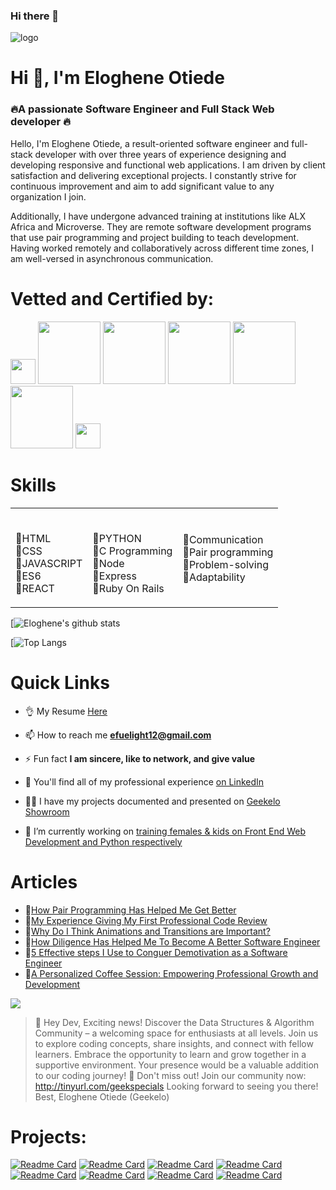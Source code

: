 ### Hi there 👋
 <img src="https://dl.dropboxusercontent.com/s/110axfscx8e9q3q/Screenshot%202023-04-27%20024351.png" alt="logo" width=""  height="" />

<!-- **geekelo/geekelo** is a ✨ _special_ ✨ repository because its `README.md` (this file) appears on your GitHub profile.

Here are some ideas to get you started:

- 🔭 I’m currently working on ...
- 🌱 I’m currently learning ...
- 👯 I’m looking to collaborate on ...
- 🤔 I’m looking for help with ...
- 💬 Ask me about ...
- 📫 How to reach me: ...
- 😄 Pronouns: ...
- ⚡ Fun fact: ... -->
<h1 align="left">Hi 👋, I'm Eloghene Otiede</h1>
<h3 align="">🔥A passionate Software Engineer and Full Stack Web developer 🔥</h3> 
<p>Hello, I'm Eloghene Otiede, a result-oriented software engineer and full-stack developer with over three years of experience designing and developing responsive and functional web applications.
I am driven by client satisfaction and delivering exceptional projects. I constantly strive for continuous improvement and aim to add significant value to any organization I join.

Additionally, I have undergone advanced training at institutions like ALX Africa and Microverse. They are remote software development programs that use pair programming and project building to teach development.
Having worked remotely and collaboratively across different time zones, I am well-versed in asynchronous communication.
</p>

# Vetted and Certified by:
<span><img src="https://dl.dropboxusercontent.com/s/0gkourlkr7igmjj/301141307_443420951137305_3219365308897154219_n.png" width="40"></span>
<span><img src="https://dl.dropboxusercontent.com/s/l65fgnilq01fbq5/turing-logo.png" width="100"></span>
<span><img src="https://dl.dropboxusercontent.com/s/8sv80mh3seah8pl/linkedin-logo.png" width="100"></span>
<span><img src="https://dl.dropboxusercontent.com/s/ia31qmj3q8tdso6/WeLoveNoCode%20-%20Logo.png" width="100"></span>
<span><img src="https://dl.dropboxusercontent.com/s/83fpnw781b64sms/microverse-logo.jpeg" width="100"></span>
<span><img src="https://dl.dropboxusercontent.com/s/11ozz9d8jmqvxdv/hackerrank-logo.png" width="100"></span>
<span><img src="https://dl.dropboxusercontent.com/s/ysn9lwdzcxjc8r6/alx.jpg" width="40"></span>

# Skills
<table style="border-radius: 5;">
<tr class="row">
  <td class="column">
  <p>
   <br>
      🔸HTML
      <br>
      🔸CSS
      <br>
      🔸JAVASCRIPT
      <br>
      🔸ES6
      <br>
      🔸REACT
  </p>
  </div>
  <td cellSpacing: 90 class="column" style="float: right;">
    <p>
      <br>
      🔸PYTHON
      <br>
      🔸C Programming
      <br>
      🔸Node
      <br>
      🔸Express
      <br>
      🔸Ruby On Rails
    </p>
  </div>
  <td class="column">
      <br>
      🔸Communication 
      <br>
      🔸Pair programming
      <br>
      🔸Problem-solving
      <br>
      🔸Adaptability 
    </p>
  </div>
</div>
</table>


<!-- BLOG-POST-LIST:START -->
<!-- BLOG-POST-LIST:END -->



[![Eloghene's github stats](https://github-readme-stats.vercel.app/api?username=geekelo&show_icons=true)

[![Top Langs](https://github-readme-stats.vercel.app/api/top-langs/?username=anuraghazra&layout=compact&show_icons=true)

# Quick Links
- 👌 My Resume [Here](https://docs.google.com/document/d/1k_8h57QSjxCds70-ZPgrJkBgouMexeFV2y-unEYBPNs/edit?usp=sharing)

- 📫 How to reach me **efuelight12@gmail.com**

- ⚡ Fun fact **I am sincere, like to network, and give value**

- 📄 You'll find all of my professional experience [on LinkedIn](https://www.linkedin.com/in/eloghene-otiede/)

- 👨‍💻 I have my projects documented and presented on [Geekelo Showroom](https://geekelo.us.to/)

- 🔭 I’m currently working on [training females & kids on Front End Web Development and Python respectively](https://femalesintech.us.to)



# Articles
- 📍[How Pair Programming Has Helped Me Get Better](https://www.linkedin.com/pulse/how-pair-programming-has-heped-me-get-better-eloghene-otiede)
- 📍[My Experience Giving My First Professional Code Review](https://www.linkedin.com/pulse/my-experience-giving-first-professional-code-review-eloghene-otiede)
- 📍[Why Do I Think Animations and Transitions are Important?](https://www.linkedin.com/pulse/why-do-i-think-animations-transitions-important-eloghene-otiede)
- 📍[How Diligence Has Helped Me To Become A Better Software Engineer](https://www.linkedin.com/pulse/how-diligence-has-helped-me-become-better-software-engineer-otiede)
- 📍[5 Effective steps I Use to Conguer Demotivation as a Software Engineer](https://www.linkedin.com/pulse/5-effective-steps-i-use-conquer-demotivation-software-eloghene-otiede-1f)
- 📍[A Personalized Coffee Session: Empowering Professional Growth and Development](https://www.linkedin.com/pulse/personalized-coffee-session-empowering-professional-growth-otiede)

 ![](https://komarev.com/ghpvc/?username=geekelo&color=dc143c)

 > :rocket: Hey Dev,
Exciting news! Discover the Data Structures & Algorithm Community – a welcoming space for enthusiasts at all levels. Join us to explore coding concepts, share insights, and connect with fellow learners. Embrace the opportunity to learn and grow together in a supportive environment. Your presence would be a valuable addition to our coding journey! 🌟
Don't miss out! Join our community now: http://tinyurl.com/geekspecials
Looking forward to seeing you there!
Best,
Eloghene Otiede (Geekelo)


# Projects:
[![Readme Card](https://github-readme-stats.vercel.app/api/pin/?username=geekelo&repo=cash-in-out)](https://github.com/geekelo/cash-in-out)
[![Readme Card](https://github-readme-stats.vercel.app/api/pin/?username=geekelo&repo=domins-recipe_app)](https://github.com/geekelo/domins-recipe_app)
[![Readme Card](https://github-readme-stats.vercel.app/api/pin/?username=geekelo&repo=crypto-price-rank)](https://github.com/geekelo/crypto-price-rank)
[![Readme Card](https://github-readme-stats.vercel.app/api/pin/?username=geekelo&repo=oti-task-organizer-webapp)](https://github.com/geekelo/oti-task-organizer-webapp)
[![Readme Card](https://github-readme-stats.vercel.app/api/pin/?username=geekelo&repo=leaderboard-webapp)](https://github.com/geekelo/leaderboard)
[![Readme Card](https://github-readme-stats.vercel.app/api/pin/?username=geekelo&repo=awesome-books-webapp)](https://github.com/geekelo/awesome-books-webapp)
[![Readme Card](https://github-readme-stats.vercel.app/api/pin/?username=geekelo&repo=bookstore-cms)](https://github.com/geekelo/bookstore-cms)
[![Readme Card](https://github-readme-stats.vercel.app/api/pin/?username=geekelo&repo=gft-hackathon-webapp-project)](https://github.com/geekelo/gft-hackathon-webapp-project)





 

<!-- <h3 align="left">Connect with me:</h3>
<p align="left">
<a href="https://twitter.com/geekelo_xyz" target="blank"><img align="center" src="https://raw.githubusercontent.com/rahuldkjain/github-profile-readme-generator/master/src/images/icons/Social/twitter.svg" alt="geekelo_xyz" height="30" width="40" /></a>
<a href="https://linkedin.com/in/https://linkedin.com/eloghene-otiede" target="blank"><img align="center" src="https://raw.githubusercontent.com/rahuldkjain/github-profile-readme-generator/master/src/images/icons/Social/linked-in-alt.svg" alt="https://linkedin.com/eloghene-otiede" height="30" width="40" /></a>
<a href="https://www.youtube.com/c/@geekelo" target="blank"><img align="center" src="https://raw.githubusercontent.com/rahuldkjain/github-profile-readme-generator/master/src/images/icons/Social/youtube.svg" alt="@geekelo" height="30" width="40" /></a>
<a href="https://www.hackerrank.com/@efuelight12" target="blank"><img align="center" src="https://raw.githubusercontent.com/rahuldkjain/github-profile-readme-generator/master/src/images/icons/Social/hackerrank.svg" alt="@efuelight12" height="30" width="40" /></a>
<a href="https://geekelo.xyz" target="blank"><img align="center" src="https://raw.githubusercontent.com/rahuldkjain/github-profile-readme-generator/master/src/images/icons/Social/rss.svg" alt="https://geekelo.xyz" height="30" width="40" /></a>
</p>

<h3 align="left">Languages and Tools:</h3>
<p align="left"> <a href="https://getbootstrap.com" target="_blank" rel="noreferrer"> <img src="https://raw.githubusercontent.com/devicons/devicon/master/icons/bootstrap/bootstrap-plain-wordmark.svg" alt="bootstrap" width="40" height="40"/> </a> <a href="https://www.cprogramming.com/" target="_blank" rel="noreferrer"> <img src="https://raw.githubusercontent.com/devicons/devicon/master/icons/c/c-original.svg" alt="c" width="40" height="40"/> </a> <a href="https://www.w3schools.com/css/" target="_blank" rel="noreferrer"> <img src="https://raw.githubusercontent.com/devicons/devicon/master/icons/css3/css3-original-wordmark.svg" alt="css3" width="40" height="40"/> </a> <a href="https://expressjs.com" target="_blank" rel="noreferrer"> <img src="https://raw.githubusercontent.com/devicons/devicon/master/icons/express/express-original-wordmark.svg" alt="express" width="40" height="40"/> </a> <a href="https://flutter.dev" target="_blank" rel="noreferrer"> <img src="https://www.vectorlogo.zone/logos/flutterio/flutterio-icon.svg" alt="flutter" width="40" height="40"/> </a> <a href="https://git-scm.com/" target="_blank" rel="noreferrer"> <img src="https://www.vectorlogo.zone/logos/git-scm/git-scm-icon.svg" alt="git" width="40" height="40"/> </a> <a href="https://www.w3.org/html/" target="_blank" rel="noreferrer"> <img src="https://raw.githubusercontent.com/devicons/devicon/master/icons/html5/html5-original-wordmark.svg" alt="html5" width="40" height="40"/> </a> <a href="https://developer.mozilla.org/en-US/docs/Web/JavaScript" target="_blank" rel="noreferrer"> <img src="https://raw.githubusercontent.com/devicons/devicon/master/icons/javascript/javascript-original.svg" alt="javascript" width="40" height="40"/> </a> <a href="https://www.linux.org/" target="_blank" rel="noreferrer"> <img src="https://raw.githubusercontent.com/devicons/devicon/master/icons/linux/linux-original.svg" alt="linux" width="40" height="40"/> </a> <a href="https://www.mongodb.com/" target="_blank" rel="noreferrer"> <img src="https://raw.githubusercontent.com/devicons/devicon/master/icons/mongodb/mongodb-original-wordmark.svg" alt="mongodb" width="40" height="40"/> </a> <a href="https://www.mysql.com/" target="_blank" rel="noreferrer"> <img src="https://raw.githubusercontent.com/devicons/devicon/master/icons/mysql/mysql-original-wordmark.svg" alt="mysql" width="40" height="40"/> </a> <a href="https://nodejs.org" target="_blank" rel="noreferrer"> <img src="https://raw.githubusercontent.com/devicons/devicon/master/icons/nodejs/nodejs-original-wordmark.svg" alt="nodejs" width="40" height="40"/> </a> <a href="https://www.php.net" target="_blank" rel="noreferrer"> <img src="https://raw.githubusercontent.com/devicons/devicon/master/icons/php/php-original.svg" alt="php" width="40" height="40"/> </a> <a href="https://www.python.org" target="_blank" rel="noreferrer"> <img src="https://raw.githubusercontent.com/devicons/devicon/master/icons/python/python-original.svg" alt="python" width="40" height="40"/> </a> <a href="https://reactjs.org/" target="_blank" rel="noreferrer"> <img src="https://raw.githubusercontent.com/devicons/devicon/master/icons/react/react-original-wordmark.svg" alt="react" width="40" height="40"/> </a> </p>
-->
